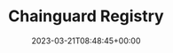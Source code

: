 ---
title: "Chainguard Registry"
lead: ""
description: "Chainguard Registry Documentation"
type: "article"
date: 2023-03-21T08:48:45+00:00
lastmod: 2023-03-22T08:48:45+00:00
draft: false
images: []
---